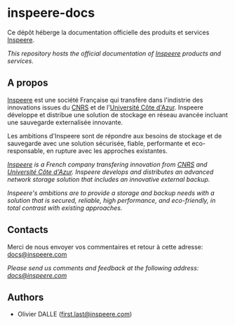 # inspeere-docs

Ce dépôt héberge la documentation officielle des produits et services [Inspeere](https://inspeere.com).

<i>This repository hosts the official documentation of [Inspeere](https://inspeere.com) products and services.</i>


## A propos

[Inspeere](https://inspeere.com) est une société Française qui transfère dans l'indistrie des innovations issues du [CNRS](https://www.cnrs.fr) et de l'[Université Côte d'Azur](https://univ-cotedazur.fr/). Inspeere développe et distribue une solution de stockage en réseau avancée incluant une sauvegarde externalisée innovante. 

Les ambitions d'Inspeere sont de répondre aux besoins de stockage et de sauvegarde avec une solution sécurisée, fiable, performante et eco-responsable, en rupture avec les approches existantes. 

<i>[Inspeere](https://inspeere.com) is a French company transfering innovation from [CNRS](https://www.cnrs.fr) and [Université Côte d'Azur](https://univ-cotedazur.fr/). Inspeere develops and distributes an advanced network storage solution that includes an innovative external backup. 

Inspeere's ambitions are to provide a storage and backup needs with a solution that is secured, reliable, high performance, and eco-friendly, in total contrast with existing approaches.
</i>

## Contacts

Merci de nous envoyer vos commentaires et retour à cette adresse:  <docs@inspeere.com>

<i>Please send us comments and feedback at the following address: <docs@inspeere.com> </i>

## Authors

* Olivier DALLE (first.last@inspeere.com)


